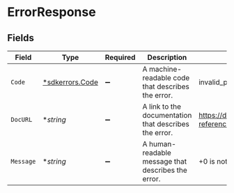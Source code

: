 # ErrorResponse


## Fields

| Field                                                             | Type                                                              | Required                                                          | Description                                                       | Example                                                           |
| ----------------------------------------------------------------- | ----------------------------------------------------------------- | ----------------------------------------------------------------- | ----------------------------------------------------------------- | ----------------------------------------------------------------- |
| `Code`                                                            | [*sdkerrors.Code](../../models/sdkerrors/code.md)                 | :heavy_minus_sign:                                                | A machine-readable code that describes the error.                 | invalid_phone_number                                              |
| `DocURL`                                                          | **string*                                                         | :heavy_minus_sign:                                                | A link to the documentation that describes the error.             | https://docs.prelude.so/api-reference/errors#invalid_phone_number |
| `Message`                                                         | **string*                                                         | :heavy_minus_sign:                                                | A human-readable message that describes the error.                | +0 is not a valid phone number                                    |